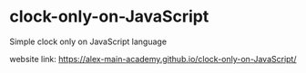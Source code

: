 # clock-only-on-JavaScript
Simple clock only on JavaScript language

website link:
https://alex-main-academy.github.io/clock-only-on-JavaScript/
